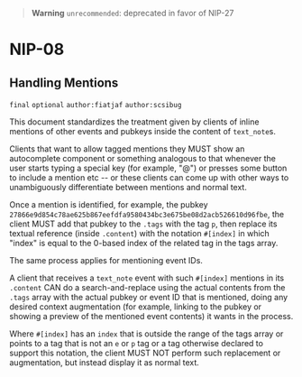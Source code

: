 > __Warning__  `unrecommended`: deprecated in favor of NIP-27

NIP-08
======

Handling Mentions
-----------------

`final` `optional` `author:fiatjaf` `author:scsibug`

This document standardizes the treatment given by clients of inline mentions of other events and pubkeys inside the content of `text_note`s.

Clients that want to allow tagged mentions they MUST show an autocomplete component or something analogous to that whenever the user starts typing a special key (for example, "@") or presses some button to include a mention etc -- or these clients can come up with other ways to unambiguously differentiate between mentions and normal text.

Once a mention is identified, for example, the pubkey `27866e9d854c78ae625b867eefdfa9580434bc3e675be08d2acb526610d96fbe`, the client MUST add that pubkey to the `.tags` with the tag `p`, then replace its textual reference (inside `.content`) with the notation `#[index]` in which "index" is equal to the 0-based index of the related tag in the tags array.

The same process applies for mentioning event IDs.

A client that receives a `text_note` event with such `#[index]` mentions in its `.content` CAN do a search-and-replace using the actual contents from the `.tags` array with the actual pubkey or event ID that is mentioned, doing any desired context augmentation (for example, linking to the pubkey or showing a preview of the mentioned event contents) it wants in the process.

Where `#[index]` has an `index` that is outside the range of the tags array or points to a tag that is not an `e` or `p` tag or a tag otherwise declared to support this notation, the client MUST NOT perform such replacement or augmentation, but instead display it as normal text.
